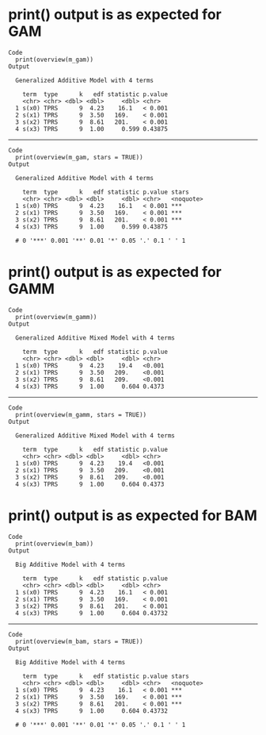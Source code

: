 # print() output is as expected for GAM

    Code
      print(overview(m_gam))
    Output
      
      Generalized Additive Model with 4 terms
      
        term  type      k   edf statistic p.value
        <chr> <chr> <dbl> <dbl>     <dbl> <chr>  
      1 s(x0) TPRS      9  4.23    16.1   < 0.001
      2 s(x1) TPRS      9  3.50   169.    < 0.001
      3 s(x2) TPRS      9  8.61   201.    < 0.001
      4 s(x3) TPRS      9  1.00     0.599 0.43875

---

    Code
      print(overview(m_gam, stars = TRUE))
    Output
      
      Generalized Additive Model with 4 terms
      
        term  type      k   edf statistic p.value stars    
        <chr> <chr> <dbl> <dbl>     <dbl> <chr>   <noquote>
      1 s(x0) TPRS      9  4.23    16.1   < 0.001 ***      
      2 s(x1) TPRS      9  3.50   169.    < 0.001 ***      
      3 s(x2) TPRS      9  8.61   201.    < 0.001 ***      
      4 s(x3) TPRS      9  1.00     0.599 0.43875          
      
      # 0 '***' 0.001 '**' 0.01 '*' 0.05 '.' 0.1 ' ' 1

# print() output is as expected for GAMM

    Code
      print(overview(m_gamm))
    Output
      
      Generalized Additive Mixed Model with 4 terms
      
        term  type      k   edf statistic p.value
        <chr> <chr> <dbl> <dbl>     <dbl> <chr>  
      1 s(x0) TPRS      9  4.23    19.4   <0.001 
      2 s(x1) TPRS      9  3.50   209.    <0.001 
      3 s(x2) TPRS      9  8.61   209.    <0.001 
      4 s(x3) TPRS      9  1.00     0.604 0.4373 

---

    Code
      print(overview(m_gamm, stars = TRUE))
    Output
      
      Generalized Additive Mixed Model with 4 terms
      
        term  type      k   edf statistic p.value
        <chr> <chr> <dbl> <dbl>     <dbl> <chr>  
      1 s(x0) TPRS      9  4.23    19.4   <0.001 
      2 s(x1) TPRS      9  3.50   209.    <0.001 
      3 s(x2) TPRS      9  8.61   209.    <0.001 
      4 s(x3) TPRS      9  1.00     0.604 0.4373 

# print() output is as expected for BAM

    Code
      print(overview(m_bam))
    Output
      
      Big Additive Model with 4 terms
      
        term  type      k   edf statistic p.value
        <chr> <chr> <dbl> <dbl>     <dbl> <chr>  
      1 s(x0) TPRS      9  4.23    16.1   < 0.001
      2 s(x1) TPRS      9  3.50   169.    < 0.001
      3 s(x2) TPRS      9  8.61   201.    < 0.001
      4 s(x3) TPRS      9  1.00     0.604 0.43732

---

    Code
      print(overview(m_bam, stars = TRUE))
    Output
      
      Big Additive Model with 4 terms
      
        term  type      k   edf statistic p.value stars    
        <chr> <chr> <dbl> <dbl>     <dbl> <chr>   <noquote>
      1 s(x0) TPRS      9  4.23    16.1   < 0.001 ***      
      2 s(x1) TPRS      9  3.50   169.    < 0.001 ***      
      3 s(x2) TPRS      9  8.61   201.    < 0.001 ***      
      4 s(x3) TPRS      9  1.00     0.604 0.43732          
      
      # 0 '***' 0.001 '**' 0.01 '*' 0.05 '.' 0.1 ' ' 1

